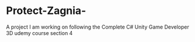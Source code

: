 # Protect-Zagnia-
A project I am working on following the Complete C# Unity Game Developer 3D udemy course section 4
